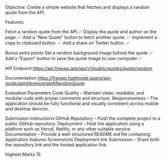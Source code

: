 Objective: Create a simple website that fetches and displays a random quote from the API.

Features:

Fetch a random quote from the API.✅
Display the quote and author on the page. ✅
Add a "New Quote" button to fetch another quote. ✅
Implement a copy to clipboard button. ✅
Add a share on Twitter button. ✅

Bonus extra points
Set a random background image behind the quote ✅
Add a "Export" button to save the quote image to user computer ✅

API Endpoint
https://api.freeapi.app/api/v1/public/quotes/quote/random

Documentation
https://freeapi.hashnode.space/api-guide/apireference/getARandomQuote

Evaluation Parameters
Code Quality – Maintain clean, readable, and modular code with proper comments and structure.
Responsiveness – The application should be fully functional and visually consistent across mobile and desktop devices.

Submission Instructions
GitHub Repository – Push the complete project to a public GitHub repository.
Deployment – Host the application using a platform such as Vercel, Netlify, or any other suitable service.
Documentation – Provide a well-structured README.md file containing:
Application features
Screenshots
Deployment link
Submission – Share both the repository link and the hosted application link.

Highest Marks
15
